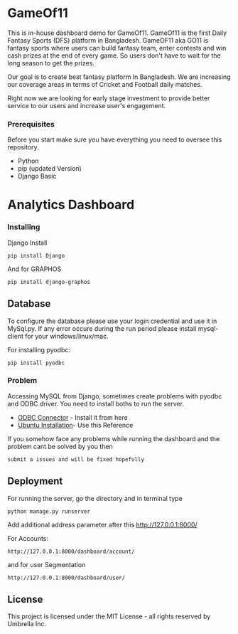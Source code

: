 # GameOf11

This is in-house dashboard demo for GameOf11. GameOf11 is the first Daily Fantasy Sports (DFS) platform in Bangladesh. GameOF11 aka GO11 is fantasy sports where users can build fantasy team, enter contests and win cash prizes at the end of every game. So users don't have to wait for the long season to get the prizes.

Our goal is to create best fantasy platform In Bangladesh. We are increasing our coverage areas in terms of Cricket and Football daily matches. 

Right now we are looking for early stage investment to provide better service to our users and increase user's engagement. 

### Prerequisites

Before you start make sure you have everything you need to oversee this repository.

* Python
* pip (updated Version)
* Django Basic

# Analytics Dashboard

### Installing

Django Install 

```
pip install Django
```

And for GRAPHOS

```
pip install django-graphos
```


## Database
To configure the database please use your login credential and use it in MySql.py. If any error occure during the run period please install mysql-client for your windows/linux/mac.

For installing pyodbc:

```
pip install pyodbc
```

### Problem

Accessing MySQL from Django, sometimes create problems with pyodbc and ODBC driver. You need to install boths to run the server.  

* [ODBC Connector](https://dev.mysql.com/downloads/connector/odbc/3.51.html) - Install it from here
* [Ubuntu Installation](https://askubuntu.com/questions/800216/installing-ubuntu-16-04-lts-how-to-install-odbc)- Use this Reference 

If you somehow face any problems while running the dashboard and the problem cant be solved by you then 

```
submit a issues and will be fixed hopefully
```


## Deployment

For running the server, go the directory and in terminal type

```
python manage.py runserver
```


Add additional address parameter after this http://127.0.0.1:8000/

For Accounts:
```
http://127.0.0.1:8000/dashboard/account/
```
and for user Segmentation 
```
http://127.0.0.1:8000/dashboard/user/
```

## License

This project is licensed under the MIT License - all rights reserved by Umbrella Inc.



